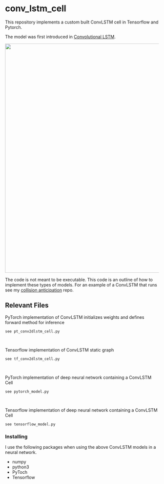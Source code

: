 # conv_lstm_cell

This repository implements a custom built ConvLSTM cell in Tensorflow and Pytorch. <br/>

The model was first introduced in [Convolutional LSTM](https://arxiv.org/pdf/1506.04214.pdf).

<img src="https://github.com/trevor-richardson/conv_lstm_cell/blob/master/math/convlstm.png" width="750">


The code is not meant to be executable. This code is an outline of how to implement these types of models. For an example of a ConvLSTM that runs see my [collision anticipation](https://github.com/trevor-richardson/collision_anticipation) repo.

## Relevant Files

PyTorch implementation of ConvLSTM initializes weights and defines forward method for inference
```
see pt_conv2dlstm_cell.py
```
<br/>

Tensorflow implementation of ConvLSTM static graph
```
see tf_conv2dlstm_cell.py
```
<br/>

PyTorch implementation of deep neural network containing a ConvLSTM Cell
```
see pytorch_model.py
```
<br/>

Tensorflow implementation of deep neural network containing a ConvLSTM Cell
```
see tensorflow_model.py
```

### Installing
I use the following packages when using the above ConvLSTM models in a neural network.
* numpy
* python3
* PyToch
* Tensorflow
